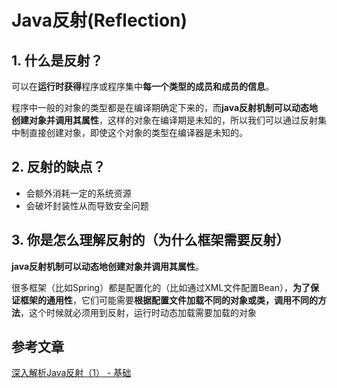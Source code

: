 # Java反射(Reflection) 

## 1. 什么是反射？

可以在**运行时获得**程序或程序集中**每一个类型的成员和成员的信息**。

程序中一般的对象的类型都是在编译期确定下来的，而**java反射机制可以动态地创建对象并调用其属性**，这样的对象在编译期是未知的，所以我们可以通过反射集中制直接创建对象，即使这个对象的类型在编译器是未知的。

## 2. 反射的缺点？

- 会额外消耗一定的系统资源
- 会破坏封装性从而导致安全问题

## 3. 你是怎么理解反射的（为什么框架需要反射）

**java反射机制可以动态地创建对象并调用其属性**。

很多框架（比如Spring）都是配置化的（比如通过XML文件配置Bean），**为了保证框架的通用性**，它们可能需要**根据配置文件加载不同的对象或类，调用不同的方法**，这个时候就必须用到反射，运行时动态加载需要加载的对象

## 参考文章

[深入解析Java反射（1） - 基础]([https://www.sczyh30.com/posts/Java/java-reflection-1/#%E4%B8%80%E3%80%81%E5%9B%9E%E9%A1%BE%EF%BC%9A%E4%BB%80%E4%B9%88%E6%98%AF%E5%8F%8D%E5%B0%84%EF%BC%9F](https://www.sczyh30.com/posts/Java/java-reflection-1/#一、回顾：什么是反射？))